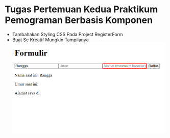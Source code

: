 # Tugas Pertemuan Kedua Praktikum Pemograman Berbasis Komponen 
- Tambahakan Styling CSS Pada Project RegisterForm 
- Buat Se Kreatif Mungkin Tampilanya 
![Register Form Yang Masih Tanpa CSS](/src/assets/registerform.png)

